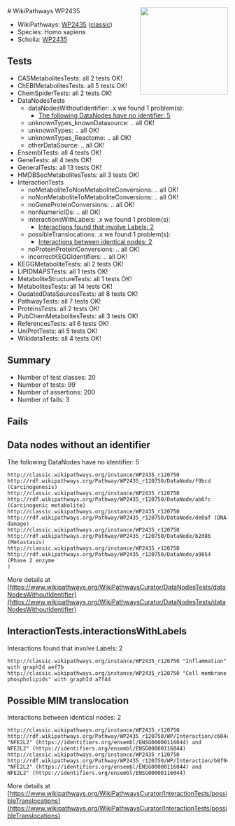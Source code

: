 <img style="float: right; width: 200px" src="https://upload.wikimedia.org/wikipedia/commons/thumb/8/83/Wplogo_with_text_500.png/640px-Wplogo_with_text_500.png" />
# WikiPathways WP2435

* WikiPathways: [WP2435](https://wikipathways.org/pathways/WP2435) ([classic](https://classic.wikipathways.org/instance/WP2435))
* Species: Homo sapiens
* Scholia: [WP2435](https://scholia.toolforge.org/wikipathways/WP2435)
## Tests
* CASMetabolitesTests: all 2 tests OK!
* ChEBIMetabolitesTests: all 5 tests OK!
* ChemSpiderTests: all 2 tests OK!
* DataNodesTests
    * dataNodesWithoutIdentifier: .x we found 1 problem(s):
        * [The following DataNodes have no identifier: 5](#d2d32fa4)
    * unknownTypes_knownDatasource: .. all OK!
    * unknownTypes: .. all OK!
    * unknownTypes_Reactome: .. all OK!
    * otherDataSource: .. all OK!
* EnsemblTests: all 4 tests OK!
* GeneTests: all 4 tests OK!
* GeneralTests: all 13 tests OK!
* HMDBSecMetabolitesTests: all 3 tests OK!
* InteractionTests
    * noMetaboliteToNonMetaboliteConversions: .. all OK!
    * noNonMetaboliteToMetaboliteConversions: .. all OK!
    * noGeneProteinConversions: .. all OK!
    * nonNumericIDs: .. all OK!
    * interactionsWithLabels: .x we found 1 problem(s):
        * [Interactions found that involve Labels: 2](#630d2679)
    * possibleTranslocations: .x we found 1 problem(s):
        * [Interactions between identical nodes: 2](#1c118207)
    * noProteinProteinConversions: .. all OK!
    * incorrectKEGGIdentifiers: .. all OK!
* KEGGMetaboliteTests: all 2 tests OK!
* LIPIDMAPSTests: all 1 tests OK!
* MetaboliteStructureTests: all 1 tests OK!
* MetabolitesTests: all 14 tests OK!
* OudatedDataSourcesTests: all 8 tests OK!
* PathwayTests: all 7 tests OK!
* ProteinsTests: all 2 tests OK!
* PubChemMetabolitesTests: all 3 tests OK!
* ReferencesTests: all 6 tests OK!
* UniProtTests: all 5 tests OK!
* WikidataTests: all 4 tests OK!


## Summary

* Number of test classes: 20
* Number of tests: 99
* Number of assertions: 200
* Number of fails: 3

## Fails

<a name="d2d32fa4" />

## Data nodes without an identifier

The following DataNodes have no identifier: 5
```
http://classic.wikipathways.org/instance/WP2435_r120750 http://rdf.wikipathways.org/Pathway/WP2435_r120750/DataNode/f9bcd (Carcinogenesis)
http://classic.wikipathways.org/instance/WP2435_r120750 http://rdf.wikipathways.org/Pathway/WP2435_r120750/DataNode/ab6fc (Carcinogenic metabolite)
http://classic.wikipathways.org/instance/WP2435_r120750 http://rdf.wikipathways.org/Pathway/WP2435_r120750/DataNode/de0af (DNA damage)
http://classic.wikipathways.org/instance/WP2435_r120750 http://rdf.wikipathways.org/Pathway/WP2435_r120750/DataNode/b2d86 (Metastasis)
http://classic.wikipathways.org/instance/WP2435_r120750 http://rdf.wikipathways.org/Pathway/WP2435_r120750/DataNode/a9854 (Phase 2 enzyme
)
```

More details at [https://www.wikipathways.org/WikiPathwaysCurator/DataNodesTests/dataNodesWithoutIdentifier](https://www.wikipathways.org/WikiPathwaysCurator/DataNodesTests/dataNodesWithoutIdentifier)

<a name="630d2679" />

## InteractionTests.interactionsWithLabels

Interactions found that involve Labels: 2
```
http://classic.wikipathways.org/instance/WP2435_r120750 "Inflammation" with graphId aef7b
http://classic.wikipathways.org/instance/WP2435_r120750 "Cell membrane phospholipids" with graphId a7f4d
```

<a name="1c118207" />

## Possible MIM translocation

Interactions between identical nodes: 2
```
http://classic.wikipathways.org/instance/WP2435_r120750 http://rdf.wikipathways.org/Pathway/WP2435_r120750/WP/Interaction/c604c "NFE2L2" (https://identifiers.org/ensembl/ENSG00000116044) and 
NFE2L2" (https://identifiers.org/ensembl/ENSG00000116044)
http://classic.wikipathways.org/instance/WP2435_r120750 http://rdf.wikipathways.org/Pathway/WP2435_r120750/WP/Interaction/b8f94 "NFE2L2" (https://identifiers.org/ensembl/ENSG00000116044) and 
NFE2L2" (https://identifiers.org/ensembl/ENSG00000116044)
```

More details at [https://www.wikipathways.org/WikiPathwaysCurator/InteractionTests/possibleTranslocations](https://www.wikipathways.org/WikiPathwaysCurator/InteractionTests/possibleTranslocations)

